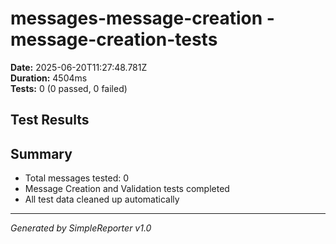 # messages-message-creation - message-creation-tests

**Date:** 2025-06-20T11:27:48.781Z  
**Duration:** 4504ms  
**Tests:** 0 (0 passed, 0 failed)

## Test Results



## Summary

- Total messages tested: 0
- Message Creation and Validation tests completed
- All test data cleaned up automatically

---
*Generated by SimpleReporter v1.0*
